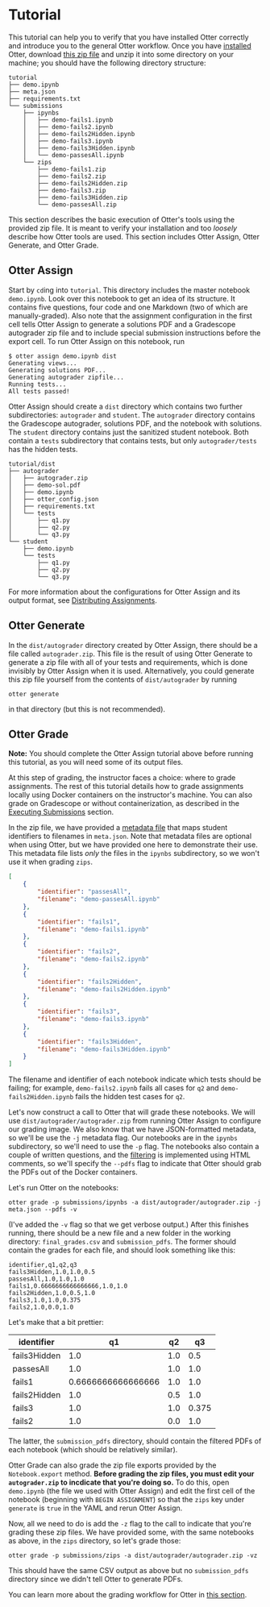 # Tutorial

This tutorial can help you to verify that you have installed Otter correctly and introduce you to the general Otter workflow. Once you have [installed](index.md) Otter, download [this zip file](_static/tutorial.zip) and unzip it into some directory on your machine; you should have the following directory structure:

```
tutorial
├── demo.ipynb
├── meta.json
├── requirements.txt
└── submissions
    ├── ipynbs
    │   ├── demo-fails1.ipynb
    │   ├── demo-fails2.ipynb
    │   ├── demo-fails2Hidden.ipynb
    │   ├── demo-fails3.ipynb
    │   ├── demo-fails3Hidden.ipynb
    │   └── demo-passesAll.ipynb
    └── zips
        ├── demo-fails1.zip
        ├── demo-fails2.zip
        ├── demo-fails2Hidden.zip
        ├── demo-fails3.zip
        ├── demo-fails3Hidden.zip
        └── demo-passesAll.zip
```

This section describes the basic execution of Otter's tools using the provided zip file. It is meant to verify your installation and too _loosely_ describe how Otter tools are used. This section includes Otter Assign, Otter Generate, and Otter Grade.

## Otter Assign

Start by `cd`ing into `tutorial`. This directory includes the master notebook `demo.ipynb`. Look over this notebook to get an idea of its structure. It contains five questions, four code and one Markdown (two of which are manually-graded). Also note that the assignment configuration in the first cell tells Otter Assign to generate a solutions PDF and a Gradescope autograder zip file and to include special submission instructions before the export cell. To run Otter Assign on this notebook, run

```console
$ otter assign demo.ipynb dist
Generating views...
Generating solutions PDF...
Generating autograder zipfile...
Running tests...
All tests passed!
```

Otter Assign should create a `dist` directory which contains two further subdirectories: `autograder` and `student`. The `autograder` directory contains the Gradescope autograder, solutions PDF, and the notebook with solutions. The `student` directory contains just the sanitized student notebook. Both contain a `tests` subdirectory that contains tests, but only `autograder/tests` has the hidden tests.

```
tutorial/dist
├── autograder
│   ├── autograder.zip
│   ├── demo-sol.pdf
│   ├── demo.ipynb
│   ├── otter_config.json
│   ├── requirements.txt
│   └── tests
│       ├── q1.py
│       ├── q2.py
│       └── q3.py
└── student
    ├── demo.ipynb
    └── tests
        ├── q1.py
        ├── q2.py
        └── q3.py
```

For more information about the configurations for Otter Assign and its output format, see [Distributing Assignments](otter_assign/index.md).

## Otter Generate

In the `dist/autograder` directory created by Otter Assign, there should be a file called `autograder.zip`. This file is the result of using Otter Generate to generate a zip file with all of your tests and requirements, which is done invisibly by Otter Assign when it is used. Alternatively, you could generate this zip file yourself from the contents of `dist/autograder` by running

```
otter generate
```

in that directory (but this is not recommended).

## Otter Grade

**Note:** You should complete the Otter Assign tutorial above before running this tutorial, as you will need some of its output files.

At this step of grading, the instructor faces a choice: where to grade assignments. The rest of this tutorial details how to grade assignments locally using Docker containers on the instructor's machine. You can also grade on Gradescope or without containerization, as described in the [Executing Submissions](workflow/executing_submissions/index.md) section.

In the zip file, we have provided a [metadata file](workflow/executing_submissions/otter_grade.html#metadata) that maps student identifiers to filenames in `meta.json`. Note that metadata files are optional when using Otter, but we have provided one here to demonstrate their use. This metadata file lists _only_ the files in the `ipynbs` subdirectory, so we won't use it when grading `zips`.

```json
[
    {
        "identifier": "passesAll",
        "filename": "demo-passesAll.ipynb"
    },
    {
        "identifier": "fails1",
        "filename": "demo-fails1.ipynb"
    },
    {
        "identifier": "fails2",
        "filename": "demo-fails2.ipynb"
    },
    {
        "identifier": "fails2Hidden",
        "filename": "demo-fails2Hidden.ipynb"
    },
    {
        "identifier": "fails3",
        "filename": "demo-fails3.ipynb"
    },
    {
        "identifier": "fails3Hidden",
        "filename": "demo-fails3Hidden.ipynb"
    }
]
```

The filename and identifier of each notebook indicate which tests should be failing; for example, `demo-fails2.ipynb` fails all cases for `q2` and `demo-fails2Hidden.ipynb` fails the hidden test cases for `q2`.

Let's now construct a call to Otter that will grade these notebooks. We will use `dist/autograder/autograder.zip` from running Otter Assign to configure our grading image. We also know that we have JSON-formatted metadata, so we'll be use the `-j` metadata flag. Our notebooks are in the `ipynbs` subdirectory, so we'll need to use the `-p` flag. The notebooks also contain a couple of written questions, and the [filtering](pdfs.md) is implemented using HTML comments, so we'll specify the `--pdfs` flag to indicate that Otter should grab the PDFs out of the Docker containers.

Let's run Otter on the notebooks:

```console
otter grade -p submissions/ipynbs -a dist/autograder/autograder.zip -j meta.json --pdfs -v
```

(I've added the `-v` flag so that we get verbose output.) After this finishes running, there should be a new file and a new folder in the working directory: `final_grades.csv` and `submission_pdfs`. The former should contain the grades for each file, and should look something like this:

```
identifier,q1,q2,q3
fails3Hidden,1.0,1.0,0.5
passesAll,1.0,1.0,1.0
fails1,0.6666666666666666,1.0,1.0
fails2Hidden,1.0,0.5,1.0
fails3,1.0,1.0,0.375
fails2,1.0,0.0,1.0
```

Let's make that a bit prettier:

| identifier   | q1                 | q2  | q3    |
|--------------|--------------------|-----|-------|
| fails3Hidden | 1.0                | 1.0 | 0.5   |
| passesAll    | 1.0                | 1.0 | 1.0   |
| fails1       | 0.6666666666666666 | 1.0 | 1.0   |
| fails2Hidden | 1.0                | 0.5 | 1.0   |
| fails3       | 1.0                | 1.0 | 0.375 |
| fails2       | 1.0                | 0.0 | 1.0   |

The latter, the `submission_pdfs` directory, should contain the filtered PDFs of each notebook (which should be relatively similar).

Otter Grade can also grade the zip file exports provided by the `Notebook.export` method. **Before grading the zip files, you must edit your `autograder.zip` to incdicate that you're doing so.** To do this, open `demo.ipynb` (the file we used with Otter Assign) and edit the first cell of the notebook (beginning with `BEGIN ASSIGNMENT`) so that the `zips` key under `generate` is `true` in the YAML and rerun Otter Assign.

Now, all we need to do is add the `-z` flag to the call to indicate that you're grading these zip files. We have provided some, with the same notebooks as above, in the `zips` directory, so let's grade those:

```console
otter grade -p submissions/zips -a dist/autograder/autograder.zip -vz
```

This should have the same CSV output as above but no `submission_pdfs` directory since we didn't tell Otter to generate PDFs.

You can learn more about the grading workflow for Otter in [this section](workflow/index.md).

